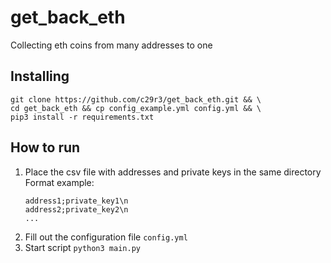# get_back_eth
Collecting eth coins from many addresses to one

## Installing
```
git clone https://github.com/c29r3/get_back_eth.git && \ 
cd get_back_eth && cp config_example.yml config.yml && \
pip3 install -r requirements.txt
```

## How to run
1. Place the csv file with addresses and private keys in the same directory  
    Format example:
    ```
    address1;private_key1\n
    address2;private_key2\n
    ...
    ```
2. Fill out the configuration file `config.yml`
3. Start script ``python3 main.py``
